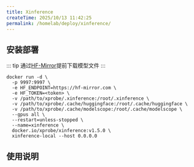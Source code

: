 ```yaml
---
title: Xinference
createTime: 2025/10/13 11:42:25
permalink: /homelab/deploy/xinference/
---
```


## 安装部署

::: tip
通过[HF-Mirror](https://hf-mirror.com/)提前下载模型文件
:::

```shell
docker run -d \
  -p 9997:9997 \
  -e HF_ENDPOINT=https://hf-mirror.com \
  -e HF_TOKEN=<token> \
  -v /path/to/xprobe/.xinference:/root/.xinference \
  -v /path/to/xprobe/.cache/huggingface:/root/.cache/huggingface \
  -v /path/to/xprobe/.cache/modelscope:/root/.cache/modelscope \
  --gpus all \
  --restart=unless-stopped \
  --name=xinference \
  docker.io/xprobe/xinference:v1.5.0 \
  xinference-local --host 0.0.0.0
```

## 使用说明
